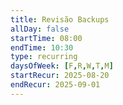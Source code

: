 ```yaml
---
title: Revisão Backups
allDay: false
startTime: 08:00
endTime: 10:30
type: recurring
daysOfWeek: [F,R,W,T,M]
startRecur: 2025-08-20
endRecur: 2025-09-01
---
```

